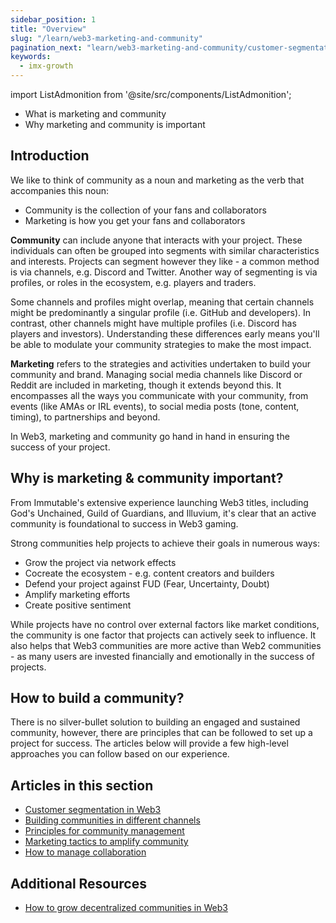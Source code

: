 ```yaml
---
sidebar_position: 1
title: "Overview"
slug: "/learn/web3-marketing-and-community"
pagination_next: "learn/web3-marketing-and-community/customer-segmentation-in-web3"
keywords:
  - imx-growth
---
```


import ListAdmonition from '@site/src/components/ListAdmonition';

<ListAdmonition>
    <ul>
        <li> What is marketing and community</li>
        <li> Why marketing and community is important </li>
    </ul>
</ListAdmonition>

## Introduction

We like to think of community as a noun and marketing as the verb that accompanies this noun:

- Community is the collection of your fans and collaborators
- Marketing is how you get your fans and collaborators

**Community** can include anyone that interacts with your project. These individuals can often be grouped into segments with similar characteristics and interests. Projects can segment however they like - a common method is via channels, e.g. Discord and Twitter. Another way of segmenting is via profiles, or roles in the ecosystem, e.g. players and traders.

Some channels and profiles might overlap, meaning that certain channels might be predominantly a singular profile (i.e. GitHub and developers). In contrast, other channels might have multiple profiles (i.e. Discord has players and investors). Understanding these differences early means you'll be able to modulate your community strategies to make the most impact.

**Marketing** refers to the strategies and activities undertaken to build your community and brand. Managing social media channels like Discord or Reddit are included in marketing, though it extends beyond this. It encompasses all the ways you communicate with your community, from events (like AMAs or IRL events), to social media posts (tone, content, timing), to partnerships and beyond.

In Web3, marketing and community go hand in hand in ensuring the success of your project.

## Why is marketing & community important?

From Immutable's extensive experience launching Web3 titles, including God's Unchained, Guild of Guardians, and Illuvium, it's clear that an active community is foundational to success in Web3 gaming.

Strong communities help projects to achieve their goals in numerous ways:

- Grow the project via network effects
- Cocreate the ecosystem - e.g. content creators and builders
- Defend your project against FUD (Fear, Uncertainty, Doubt)
- Amplify marketing efforts
- Create positive sentiment

While projects have no control over external factors like market conditions, the community is one factor that projects can actively seek to influence. It also helps that Web3 communities are more active than Web2 communities - as many users are invested financially and emotionally in the success of projects.

## How to build a community?

There is no silver-bullet solution to building an engaged and sustained community, however, there are principles that can be followed to set up a project for success. The articles below will provide a few high-level approaches you can follow based on our experience.

## Articles in this section

- [Customer segmentation in Web3](customer-segmentation)
- [Building communities in different channels](building-communities-in-different-channels)
- [Principles for community management](principles-for-community-management)
- [Marketing tactics to amplify community](marketing-tactics-to-amplify-community)
- [How to manage collaboration](collaborations)

## Additional Resources

- [How to grow decentralized communities in Web3](https://medium.com/1kxnetwork/how-to-grow-decentralized-communities-1bf1044924f8)

